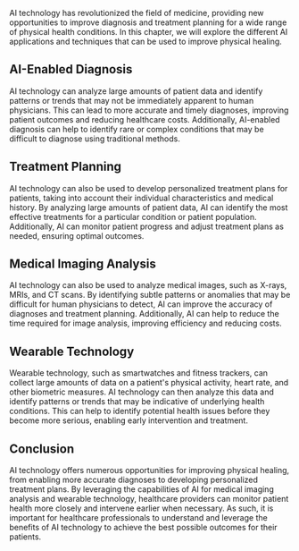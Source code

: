 

AI technology has revolutionized the field of medicine, providing new opportunities to improve diagnosis and treatment planning for a wide range of physical health conditions. In this chapter, we will explore the different AI applications and techniques that can be used to improve physical healing.

AI-Enabled Diagnosis
--------------------

AI technology can analyze large amounts of patient data and identify patterns or trends that may not be immediately apparent to human physicians. This can lead to more accurate and timely diagnoses, improving patient outcomes and reducing healthcare costs. Additionally, AI-enabled diagnosis can help to identify rare or complex conditions that may be difficult to diagnose using traditional methods.

Treatment Planning
------------------

AI technology can also be used to develop personalized treatment plans for patients, taking into account their individual characteristics and medical history. By analyzing large amounts of patient data, AI can identify the most effective treatments for a particular condition or patient population. Additionally, AI can monitor patient progress and adjust treatment plans as needed, ensuring optimal outcomes.

Medical Imaging Analysis
------------------------

AI technology can also be used to analyze medical images, such as X-rays, MRIs, and CT scans. By identifying subtle patterns or anomalies that may be difficult for human physicians to detect, AI can improve the accuracy of diagnoses and treatment planning. Additionally, AI can help to reduce the time required for image analysis, improving efficiency and reducing costs.

Wearable Technology
-------------------

Wearable technology, such as smartwatches and fitness trackers, can collect large amounts of data on a patient's physical activity, heart rate, and other biometric measures. AI technology can then analyze this data and identify patterns or trends that may be indicative of underlying health conditions. This can help to identify potential health issues before they become more serious, enabling early intervention and treatment.

Conclusion
----------

AI technology offers numerous opportunities for improving physical healing, from enabling more accurate diagnoses to developing personalized treatment plans. By leveraging the capabilities of AI for medical imaging analysis and wearable technology, healthcare providers can monitor patient health more closely and intervene earlier when necessary. As such, it is important for healthcare professionals to understand and leverage the benefits of AI technology to achieve the best possible outcomes for their patients.
